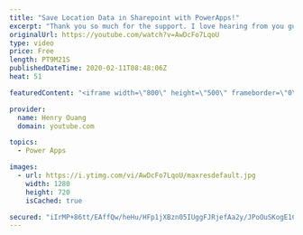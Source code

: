 ```yaml
---
title: "Save Location Data in Sharepoint with PowerApps!"
excerpt: "Thank you so much for the support. I love hearing from you guys and will do my best to get back!  In this video, I teach you how to save location data gathered from your powerapps device and save it to a Sharepoint list to be accessed whenever you please. This can be particularly useful for logging and"
originalUrl: https://youtube.com/watch?v=AwDcFo7LqoU
type: video
price: Free
length: PT9M21S
publishedDateTime: 2020-02-11T08:48:06Z
heat: 51

featuredContent: "<iframe width=\"800\" height=\"500\" frameborder=\"0\" src=\"https://www.youtube.com/embed/AwDcFo7LqoU\" allow=\"accelerometer; autoplay; encrypted-media; gyroscope; picture-in-picture\" allowfullscreen></iframe>"

provider:
  name: Henry Ouang
  domain: youtube.com

topics:
  - Power Apps

images:
  - url: https://i.ytimg.com/vi/AwDcFo7LqoU/maxresdefault.jpg
    width: 1280
    height: 720
    isCached: true

secured: "iIrMP+86tt/EAffQw/heHu/HFp1jXBzn05IUggFJRjefAa2y/JPoOuSKogE1CisIVvpXKuNQXT8ciVuqdwa5Y99A9VZuXk8W/Xogft6rfwF633uP6I9GJFzN6H1irgRrM6w7oMEfUvrQqCYdpO2viVlvUPgypPnhXgpJ1EIW9y+qX257WJWEWfXKt9cw3nQr8Nb9SWs63XeC7Y7M76XjNdhO8AmG2gsialypFhj0BMCMYGAxnAc2MSv8Ncdq8axaCiB913mOf+4rbyEe4hF9JZZiX4DQQS7pZLKB8yciUcKzdD8FqSuCxA0xJefzddi0dKAqJAE/m45N3MmDALi8RfLBVVbwM1/Fp7U5ydO6kHypgSrZEzDQ9PlXFVAweEAXymDtm8sXZKSfQAm+6lnVYQ==;HjCo3wYekfykQ1OVR1ojcA=="
---
```


